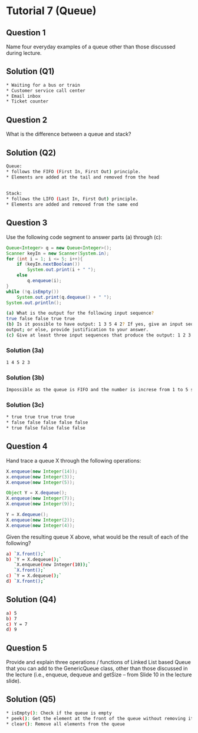 # Tutorial 7 (Queue)  

## Question 1   
Name four everyday examples of a queue other than those discussed during lecture.

## Solution (Q1)  
```bash
* Waiting for a bus or train     
* Customer service call center     
* Email inbox    
* Ticket counter   
```

## Question 2
What is the difference between a queue and stack?

## Solution (Q2)
```bash
Queue:    
* follows the FIFO (First In, First Out) principle.     
* Elements are added at the tail and removed from the head    
    
   
Stack:     
* follows the LIFO (Last In, First Out) principle.      
* Elements are added and removed from the same end  
```

## Question 3
Use the following code segment to answer parts (a) through (c):
```java
Queue<Integer> q = new Queue<Integer>();
Scanner keyIn = new Scanner(System.in);
for (int i = 1; i <= 5; i++){
    if (keyIn.nextBoolean())
        System.out.print(i + " ");
    else
        q.enqueue(i);
}
while (!q.isEmpty())
    System.out.print(q.dequeue() + " ");
System.out.println();
```     

```bash
(a) What is the output for the following input sequence? 
true false false true true
(b) Is it possible to have output: 1 3 5 4 2? If yes, give an input sequence that produces the 
output; or else, provide justification to your answer.
(c) Give at least three input sequences that produce the output: 1 2 3 4 5
```

### Solution (3a)
```bash
1 4 5 2 3
```

### Solution (3b)
```bash
Impossible as the queue is FIFO and the number is increse from 1 to 5 so that the number 4 should be come after 2
```

### Solution (3c)
```bash
* true true true true true   
* false false false false false
* true false false false false  
```

## Question 4
Hand trace a queue X through the following operations:   
```java
X.enqueue(new Integer(14));
x.enqueue(new Integer(3));
X.enqueue(new Integer(5));

Object Y = X.dequeue();
X.enqueue(new Integer(7));
X.enqueue(new Integer(9));

Y = X.dequeue();
X.enqueue(new Integer(2));
X.enqueue(new Integer(4));
 ```
Given the resulting queue X above, what would be the result of each of the following?   
```bash
a) `X.front();`
b) `Y = X.dequeue();`  
   `X.enqueue(new Integer(10));`  
   `X.front();`
c) `Y = X.dequeue();`
d) `X.front();`
```

## Solution (Q4)
```bash
a) 5
b) 7
c) Y = 7
d) 9
```

## Question 5
Provide and explain three operations / functions of Linked List based Queue that you can add 
to the GenericQueue class, other than those discussed in the lecture (i.e., enqueue, dequeue 
and getSize – from Slide 10 in the lecture slide).

## Solution (Q5)
```bash
* isEmpty(): Check if the queue is empty
* peek(): Get the element at the front of the queue without removing it
* clear(): Remove all elements from the queue
```


